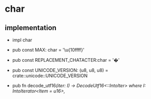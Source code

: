 # char

## implementation

- impl char

- pub const MAX: char = '\u{10ffff}'

- pub const REPLACEMENT_CHATACTER:char = '�'

- pub const UNICODE_VERSION: (u8, u8, u8) = crate::unicode::UNICODE_VERSION

- pub fn decode_utf16<I>(iter: I) -> DecodeUtf16<<I as IntoIterator>::IntoIter> where I: IntoIterator<Item = u16>,